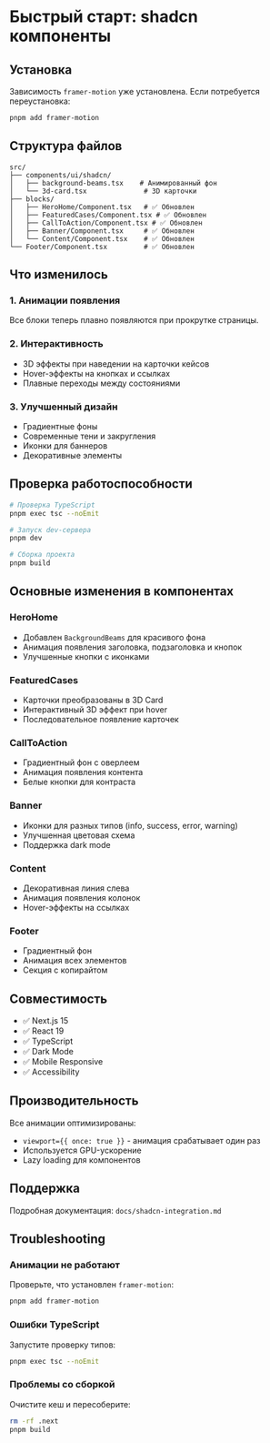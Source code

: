 # Быстрый старт: shadcn компоненты

## Установка

Зависимость `framer-motion` уже установлена. Если потребуется переустановка:

```bash
pnpm add framer-motion
```

## Структура файлов

```
src/
├── components/ui/shadcn/
│   ├── background-beams.tsx    # Анимированный фон
│   └── 3d-card.tsx              # 3D карточки
├── blocks/
│   ├── HeroHome/Component.tsx   # ✅ Обновлен
│   ├── FeaturedCases/Component.tsx # ✅ Обновлен
│   ├── CallToAction/Component.tsx # ✅ Обновлен
│   ├── Banner/Component.tsx     # ✅ Обновлен
│   └── Content/Component.tsx    # ✅ Обновлен
└── Footer/Component.tsx         # ✅ Обновлен
```

## Что изменилось

### 1. Анимации появления
Все блоки теперь плавно появляются при прокрутке страницы.

### 2. Интерактивность
- 3D эффекты при наведении на карточки кейсов
- Hover-эффекты на кнопках и ссылках
- Плавные переходы между состояниями

### 3. Улучшенный дизайн
- Градиентные фоны
- Современные тени и закругления
- Иконки для баннеров
- Декоративные элементы

## Проверка работоспособности

```bash
# Проверка TypeScript
pnpm exec tsc --noEmit

# Запуск dev-сервера
pnpm dev

# Сборка проекта
pnpm build
```

## Основные изменения в компонентах

### HeroHome
- Добавлен `BackgroundBeams` для красивого фона
- Анимация появления заголовка, подзаголовка и кнопок
- Улучшенные кнопки с иконками

### FeaturedCases
- Карточки преобразованы в 3D Card
- Интерактивный 3D эффект при hover
- Последовательное появление карточек

### CallToAction
- Градиентный фон с оверлеем
- Анимация появления контента
- Белые кнопки для контраста

### Banner
- Иконки для разных типов (info, success, error, warning)
- Улучшенная цветовая схема
- Поддержка dark mode

### Content
- Декоративная линия слева
- Анимация появления колонок
- Hover-эффекты на ссылках

### Footer
- Градиентный фон
- Анимация всех элементов
- Секция с копирайтом

## Совместимость

- ✅ Next.js 15
- ✅ React 19
- ✅ TypeScript
- ✅ Dark Mode
- ✅ Mobile Responsive
- ✅ Accessibility

## Производительность

Все анимации оптимизированы:
- `viewport={{ once: true }}` - анимация срабатывает один раз
- Используется GPU-ускорение
- Lazy loading для компонентов

## Поддержка

Подробная документация: `docs/shadcn-integration.md`

## Troubleshooting

### Анимации не работают
Проверьте, что установлен `framer-motion`:
```bash
pnpm add framer-motion
```

### Ошибки TypeScript
Запустите проверку типов:
```bash
pnpm exec tsc --noEmit
```

### Проблемы со сборкой
Очистите кеш и пересоберите:
```bash
rm -rf .next
pnpm build
```
